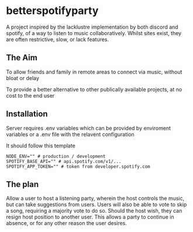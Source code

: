 # betterspotifyparty

A project inspired by the lacklustre implementation by both discord and spotify, of a way to listen to music collaboratively. Whilst sites exist, they are often restrictive, slow, or lack features.

## The Aim
To allow friends and family in remote areas to connect via music, without bloat or delay

To provide a better alternative to other publically available projects, at no cost to the end user

## Installation

Server requires .env variables which can be provided by enviroment variables or a .env file with the relavent configuration

It should follow this template

```
NODE_ENV="" # production / development
SPOTIFY_BASE_API="" # api.spotify.com/v1/...
SPOTIFY_APP_TOKEN="" # token from developer.spotify.com
```

## The plan
Allow a user to host a listening party, wherein the host controls the music, but can take suggestions from users. Users will also be able to vote to skip a song, requiring a majority vote to do so. Should the host wish, they can resign host position to another user. This allows a party to continue in absence, or for any other reason the user desires.



